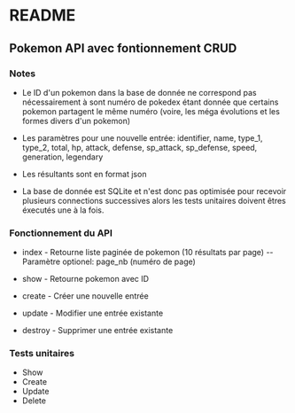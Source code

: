 # README

## Pokemon API avec fontionnement CRUD

### Notes

- Le ID d'un pokemon dans la base de donnée ne correspond pas nécessairement à sont numéro de pokedex étant donnée que certains pokemon partagent le même numéro (voire, les méga évolutions et les formes divers d'un pokemon)

- Les paramètres pour une nouvelle entrée: identifier, name, type_1, type_2, total, hp, attack, defense, sp_attack, sp_defense, speed, generation, legendary

- Les résultants sont en format json

- La base de donnée est SQLite et n'est donc pas optimisée pour recevoir plusieurs connections successives alors les tests unitaires doivent êtres éxecutés une à la fois.

### Fonctionnement du API

- index - Retourne liste paginée de pokemon (10 résultats par page) -- Paramètre optionel: page_nb (numéro de page)
  
- show - Retourne pokemon avec ID

- create - Créer une nouvelle entrée

- update - Modifier une entrée existante

- destroy - Supprimer une entrée existante

<h3>Tests unitaires</h3>

- Show
- Create
- Update
- Delete

